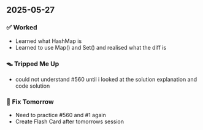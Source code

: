 ## 2025-05-27

### ✅ Worked
- Learned what HashMap is 
- Learned to use Map() and Set() and realised what the diff is

### 🪤 Tripped Me Up
- could not understand #560 until i looked at the solution explanation and code solution 

### 🎯 Fix Tomorrow
- Need to practice #560 and #1 again
- Create Flash Card after tomorrows session
